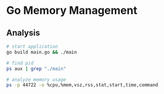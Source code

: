 # Go Memory Management

## Analysis

```bash
# start application
go build main.go && ./main

# find pid
ps aux | grep "./main"

# analyze memory usage
ps -p 44722 -o %cpu,%mem,vsz,rss,stat,start,time,command

```